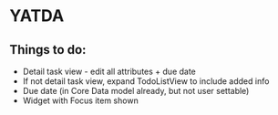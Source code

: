 #  YATDA
## Things to do:
- Detail task view - edit all attributes + due date
- If not detail task view, expand TodoListView to include added info
- Due date (in Core Data model already, but not user settable)
- Widget with Focus item shown
